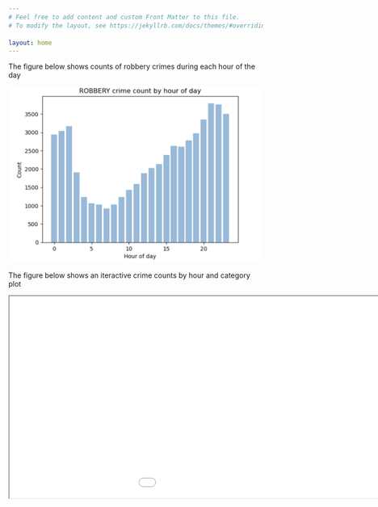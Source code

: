 ```yaml
---
# Feel free to add content and custom Front Matter to this file.
# To modify the layout, see https://jekyllrb.com/docs/themes/#overriding-theme-defaults

layout: home
---
```


The figure below shows counts of robbery crimes during each hour of the day

![Alt Text](/assets/ROBBERY.jpg)

The figure below shows an iteractive crime counts by hour and category plot

<iframe src="/assets/bokeh.html" width="1200" height="400"></iframe>